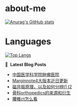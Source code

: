 # about-me
[![Anurag's GitHub stats](https://github-readme-stats.vercel.app/api?username=whitewatercn)](https://github.com/anuraghazra/github-readme-stats)

# Languages
[![Top Langs](https://github-readme-stats.vercel.app/api/top-langs/?username=whitewatercn)](https://github.com/anuraghazra/github-readme-stats)

📕 &nbsp;**Latest Blog Posts**
<!-- BLOG-POST-LIST:START -->
- [中国医学科学院肿瘤医院](https://forum.beginner.center/t/topic/1071/1)
- [Marginnote4大版本近日更新](https://forum.beginner.center/t/topic/1018/1)
- [磁共振原理，以及如何分辨t1 t2](https://forum.beginner.center/t/topic/1015/1)
- [骨科orthopedics的来源和衍生](https://forum.beginner.center/t/topic/1014/1)
- [腰椎ct怎么看](https://forum.beginner.center/t/topic/1013/1)
<!-- BLOG-POST-LIST:END -->
